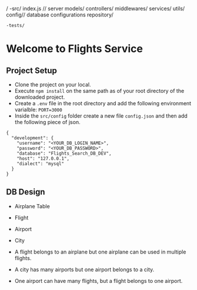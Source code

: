 /
    -src/
        index.js // server
        models/
        controllers/
        middlewares/
        services/
        utils/
        config// database configurations
        repository/
        
    -tests/


# Welcome to Flights Service

## Project Setup
- Clone the project on your local.
- Execute `npm install` on the same path as of your root directory of the downloaded project.
- Create a `.env` file in the root directory and add the following environment varialble: `PORT=3000`
- Inside the `src/config` folder create a new file `config.json` and then add the following piece of json.

```
{
  "development": {
    "username": "<YOUR_DB_LOGIN_NAME>",
    "password": "<YOUR_DB_PASSWORD>",
    "database": "Flights_Search_DB_DEV",
    "host": "127.0.0.1",
    "dialect": "mysql"
  }
}
```

## DB Design

  - Airplane Table
  - Flight
  - Airport
  - City

  - A flight belongs to an airplane but one airplane can be used in multiple flights.
  - A city has many airports but one airport belongs to a city.
  - One airport can have many flights, but a flight belongs to one airport.